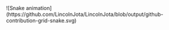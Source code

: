 <div>
  ![Snake animation](https://github.com/LincolnJota/LincolnJota/blob/output/github-contribution-grid-snake.svg)
</div>
